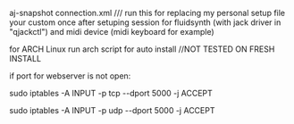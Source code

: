 aj-snapshot connection.xml     /// run this for replacing  my personal setup file your custom once after  setuping session for fluidsynth (with jack driver in "qjackctl") and midi device (midi keyboard for example)

for ARCH Linux run arch script for auto install //NOT TESTED ON FRESH INSTALL


if port for webserver is not open:

  sudo iptables -A INPUT -p tcp --dport 5000 -j ACCEPT
  
  sudo iptables -A INPUT -p udp --dport 5000 -j ACCEPT

